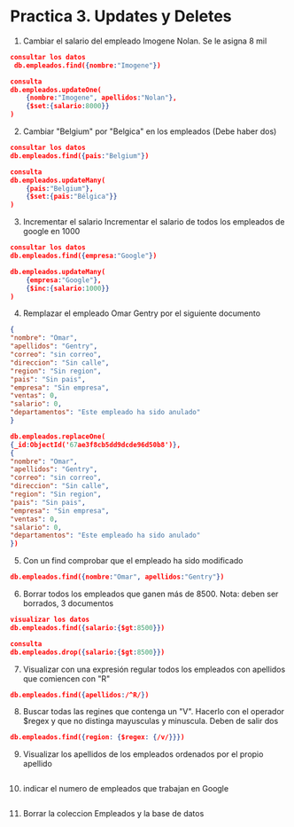 # Practica 3. Updates y Deletes

1. Cambiar el salario del empleado Imogene Nolan. Se le asigna 8 mil
```json
consultar los datos
 db.empleados.find({nombre:"Imogene"})

consulta
db.empleados.updateOne(
    {nombre:"Imogene", apellidos:"Nolan"},
    {$set:{salario:8000}}
)
```

2. Cambiar "Belgium" por "Belgica" en los empleados (Debe haber dos)
```json
consultar los datos
db.empleados.find({pais:"Belgium"})

consulta
db.empleados.updateMany(
    {pais:"Belgium"},
    {$set:{pais:"Bélgica"}}
)
```

3. Incrementar el salario Incrementar el salario de todos los empleados de google en 1000
```json
consultar los datos
db.empleados.find({empresa:"Google"})

db.empleados.updateMany(
    {empresa:"Google"}, 
    {$inc:{salario:1000}}
)
```

4. Remplazar el empleado Omar Gentry por el siguiente documento
```json
{
"nombre": "Omar",
"apellidos": "Gentry",
"correo": "sin correo",
"direccion": "Sin calle",
"region": "Sin region",
"pais": "Sin pais",
"empresa": "Sin empresa",
"ventas": 0,
"salario": 0,
"departamentos": "Este empleado ha sido anulado"
}
```

```json
db.empleados.replaceOne(
{_id:ObjectId('67ae3f8cb5dd9dcde96d50b8')},
{
"nombre": "Omar",
"apellidos": "Gentry",
"correo": "sin correo",
"direccion": "Sin calle",
"region": "Sin region",
"pais": "Sin pais",
"empresa": "Sin empresa",
"ventas": 0,
"salario": 0,
"departamentos": "Este empleado ha sido anulado"
})
```

5. Con un find comprobar que el empleado ha sido modificado
```json
db.empleados.find({nombre:"Omar", apellidos:"Gentry"})
```

6. Borrar todos los empleados que ganen más de 8500.
Nota: deben ser borrados, 3 documentos
```json
visualizar los datos
db.empleados.find({salario:{$gt:8500}})

consulta
db.empleados.drop({salario:{$gt:8500}})
```

7. Visualizar con una expresión regular todos los empleados con apellidos que comiencen con "R"
```json
db.empleados.find({apellidos:/^R/})
```

8. Buscar todas las regines que contenga un "V". Hacerlo con el operador $regex y que no distinga mayusculas y minuscula. Deben de salir dos
```json
db.empleados.find({region: {$regex: {/v/}}}) 
```

9. Visualizar los apellidos de los empleados ordenados por el propio apellido
```json
```

10. indicar el numero de empleados que trabajan en Google
```json
```

11. Borrar la coleccion Empleados y la base de datos
```json
```
